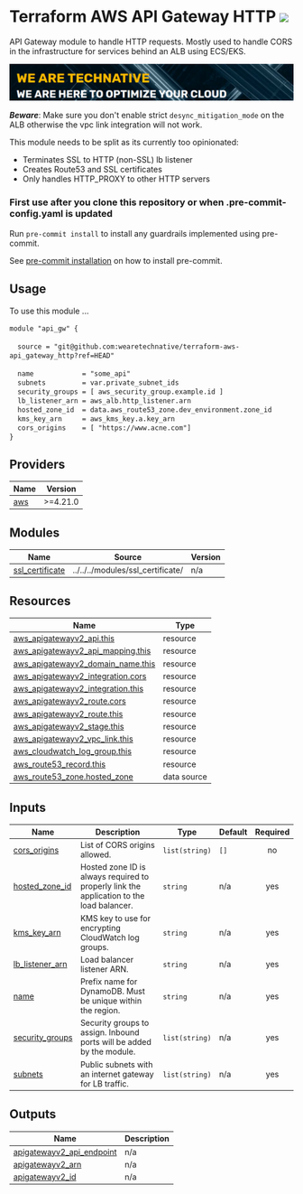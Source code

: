 # Terraform AWS API Gateway HTTP ![](https://img.shields.io/github/actions/workflow/status/TechNative-B-V/terraform-aws-module-name/tflint.yaml?style=plastic)

<!-- SHIELDS -->

API Gateway module to handle HTTP requests. Mostly used to handle CORS in the infrastructure for services behind an ALB using ECS/EKS.

[![](we-are-technative.png)](https://www.technative.nl)

***Beware***: Make sure you don't enable strict `desync_mitigation_mode` on the ALB otherwise the vpc link integration will not work.

This module needs to be split as its currently too opinionated:
- Terminates SSL to HTTP (non-SSL) lb listener
- Creates Route53 and SSL certificates
- Only handles HTTP_PROXY to other HTTP servers

### First use after you clone this repository or when .pre-commit-config.yaml is updated

Run `pre-commit install` to install any guardrails implemented using pre-commit.

See [pre-commit installation](https://pre-commit.com/#install) on how to install pre-commit.

## Usage

To use this module ...

```hcl
module "api_gw" {

  source = "git@github.com:wearetechnative/terraform-aws-api_gateway_http?ref=HEAD" 

  name            = "some_api"
  subnets         = var.private_subnet_ids
  security_groups = [ aws_security_group.example.id ]
  lb_listener_arn = aws_alb.http_listener.arn
  hosted_zone_id  = data.aws_route53_zone.dev_environment.zone_id
  kms_key_arn     = aws_kms_key.a.key_arn
  cors_origins    = [ "https://www.acne.com"]
}
```

<!-- BEGIN_TF_DOCS -->
## Providers

| Name | Version |
|------|---------|
| <a name="provider_aws"></a> [aws](#provider\_aws) | >=4.21.0 |

## Modules

| Name | Source | Version |
|------|--------|---------|
| <a name="module_ssl_certificate"></a> [ssl\_certificate](#module\_ssl\_certificate) | ../../../modules/ssl_certificate/ | n/a |

## Resources

| Name | Type |
|------|------|
| [aws_apigatewayv2_api.this](https://registry.terraform.io/providers/hashicorp/aws/latest/docs/resources/apigatewayv2_api) | resource |
| [aws_apigatewayv2_api_mapping.this](https://registry.terraform.io/providers/hashicorp/aws/latest/docs/resources/apigatewayv2_api_mapping) | resource |
| [aws_apigatewayv2_domain_name.this](https://registry.terraform.io/providers/hashicorp/aws/latest/docs/resources/apigatewayv2_domain_name) | resource |
| [aws_apigatewayv2_integration.cors](https://registry.terraform.io/providers/hashicorp/aws/latest/docs/resources/apigatewayv2_integration) | resource |
| [aws_apigatewayv2_integration.this](https://registry.terraform.io/providers/hashicorp/aws/latest/docs/resources/apigatewayv2_integration) | resource |
| [aws_apigatewayv2_route.cors](https://registry.terraform.io/providers/hashicorp/aws/latest/docs/resources/apigatewayv2_route) | resource |
| [aws_apigatewayv2_route.this](https://registry.terraform.io/providers/hashicorp/aws/latest/docs/resources/apigatewayv2_route) | resource |
| [aws_apigatewayv2_stage.this](https://registry.terraform.io/providers/hashicorp/aws/latest/docs/resources/apigatewayv2_stage) | resource |
| [aws_apigatewayv2_vpc_link.this](https://registry.terraform.io/providers/hashicorp/aws/latest/docs/resources/apigatewayv2_vpc_link) | resource |
| [aws_cloudwatch_log_group.this](https://registry.terraform.io/providers/hashicorp/aws/latest/docs/resources/cloudwatch_log_group) | resource |
| [aws_route53_record.this](https://registry.terraform.io/providers/hashicorp/aws/latest/docs/resources/route53_record) | resource |
| [aws_route53_zone.hosted_zone](https://registry.terraform.io/providers/hashicorp/aws/latest/docs/data-sources/route53_zone) | data source |

## Inputs

| Name | Description | Type | Default | Required |
|------|-------------|------|---------|:--------:|
| <a name="input_cors_origins"></a> [cors\_origins](#input\_cors\_origins) | List of CORS origins allowed. | `list(string)` | `[]` | no |
| <a name="input_hosted_zone_id"></a> [hosted\_zone\_id](#input\_hosted\_zone\_id) | Hosted zone ID is always required to properly link the application to the load balancer. | `string` | n/a | yes |
| <a name="input_kms_key_arn"></a> [kms\_key\_arn](#input\_kms\_key\_arn) | KMS key to use for encrypting CloudWatch log groups. | `string` | n/a | yes |
| <a name="input_lb_listener_arn"></a> [lb\_listener\_arn](#input\_lb\_listener\_arn) | Load balancer listener ARN. | `string` | n/a | yes |
| <a name="input_name"></a> [name](#input\_name) | Prefix name for DynamoDB. Must be unique within the region. | `string` | n/a | yes |
| <a name="input_security_groups"></a> [security\_groups](#input\_security\_groups) | Security groups to assign. Inbound ports will be added by the module. | `list(string)` | n/a | yes |
| <a name="input_subnets"></a> [subnets](#input\_subnets) | Public subnets with an internet gateway for LB traffic. | `list(string)` | n/a | yes |

## Outputs

| Name | Description |
|------|-------------|
| <a name="output_apigatewayv2_api_endpoint"></a> [apigatewayv2\_api\_endpoint](#output\_apigatewayv2\_api\_endpoint) | n/a |
| <a name="output_apigatewayv2_arn"></a> [apigatewayv2\_arn](#output\_apigatewayv2\_arn) | n/a |
| <a name="output_apigatewayv2_id"></a> [apigatewayv2\_id](#output\_apigatewayv2\_id) | n/a |
<!-- END_TF_DOCS -->
